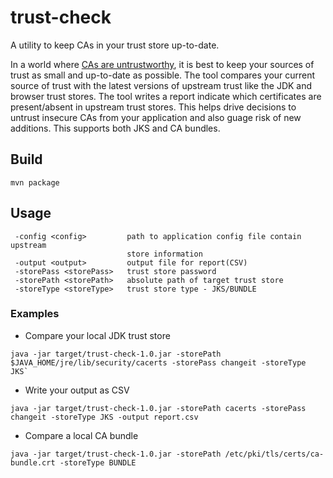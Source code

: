 # trust-check
A utility to keep CAs in your trust store up-to-date.

In a world where [CAs are untrustworthy](https://groups.google.com/d/msg/mozilla.dev.security.policy/k9PBmyLCi8I/mKSMaz9eCgAJ), it is best to keep your sources of trust as small and up-to-date as possible. The tool compares your current source of trust with the latest versions of upstream trust like the JDK and browser trust stores. The tool writes a report indicate which certificates are present/absent in upstream trust stores. This helps drive decisions to untrust insecure CAs from your application and also guage risk of new additions. This supports both JKS and CA bundles.

## Build
`mvn package`

## Usage
```
 -config <config>         path to application config file contain upstream
                          store information
 -output <output>         output file for report(CSV)
 -storePass <storePass>   trust store password
 -storePath <storePath>   absolute path of target trust store
 -storeType <storeType>   trust store type - JKS/BUNDLE
```

### Examples
* Compare your local JDK trust store
```
java -jar target/trust-check-1.0.jar -storePath $JAVA_HOME/jre/lib/security/cacerts -storePass changeit -storeType JKS`
```

* Write your output as CSV
```
java -jar target/trust-check-1.0.jar -storePath cacerts -storePass changeit -storeType JKS -output report.csv
```

* Compare a local CA bundle
```
java -jar target/trust-check-1.0.jar -storePath /etc/pki/tls/certs/ca-bundle.crt -storeType BUNDLE
```
